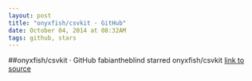 ```yaml
---
layout: post
title: "onyxfish/csvkit · GitHub"
date: October 04, 2014 at 08:32AM
tags: github, stars
---
```

##onyxfish/csvkit · GitHub
fabiantheblind starred onyxfish/csvkit
[link to source](http://ift.tt/Mjs0XO) 
